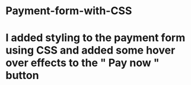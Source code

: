 # Payment-form-with-CSS
# I added styling to the payment form using CSS and added some hover over effects to the " Pay now " button
